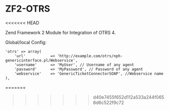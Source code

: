 # ZF2-OTRS
<<<<<<< HEAD

Zend Framework 2 Module for Integration of OTRS 4.

Global/local Config:

```
'otrs' => array(
    'url'           => 'http://example.com/otrs/nph-genericinterface.pl/Webservice',
    'username'      => 'MyUser', // Username of any agent
    'password'      => 'MyPassword', // Password of any agent
    'webservice'    => 'GenericTicketConnectorSOAP', //Webservice name
),
```
=======
>>>>>>> d40e7455f652d112a533a244f0658d6c522f9c72
